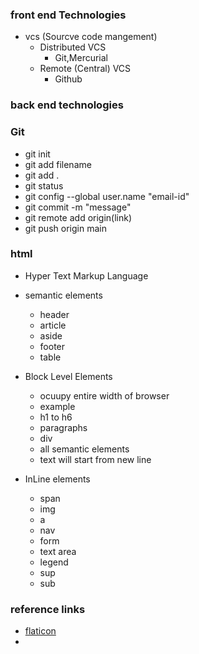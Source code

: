 ﻿### front end Technologies

+ vcs (Sourcve code mangement)
	- Distributed VCS
		- Git,Mercurial
	- Remote (Central) VCS
		- Github
### back end technologies

### Git
 - git init
 - git add filename
 - git add .
 - git status
 - git config --global user.name "email-id"
 - git commit -m "message"
 - git remote add origin(link)
 - git push origin main

### html
- Hyper Text Markup Language
- semantic elements
	- header
	- article 
	- aside
	- footer
	- table
- Block Level Elements
	- ocuupy entire width of browser
	- example
	- h1 to h6
	- paragraphs
	- div
	- all semantic elements
	- text will start from new line

- InLine elements
	- span
	- img
	- a 
	- nav 
	- form
	- text area
	- legend
	- sup
	- sub
### reference links
 - [flaticon](https://www.flaticon.com/)
 - 